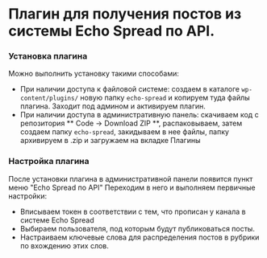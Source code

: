 # Плагин для получения постов из системы Echo Spread по API.
### Установка плагина
Можно выполнить установку такими способами:
- При наличии доступа к файловой системе: создаем в каталоге `wp-content/plugins/` новую папку `echo-spread` и копируем туда файлы плагина. Заходит под админом и активируем плагин.
- При наличии доступа в административную панель: скачиваем код с репозитория ** Code -> Download ZIP **, распаковываем, затем создаем папку `echo-spread`, закидываем в нее файлы, папку архивируем в .zip и загружаем на вкладке Плагины

### Настройка плагина
После установки плагина в административной панели появится пункт меню "Echo Spread по API"
Переходим в него и выполняем первичные настройки:
- Вписываем токен в соответствии с тем, что прописан у канала в системе Echo Spread
- Выбираем пользователя, под которым будут публиковаться посты.
- Настраиваем ключевые слова для распределения постов в рубрики по вхождению этих слов.
